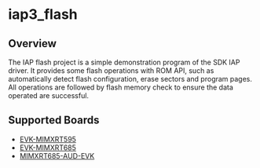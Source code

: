 # iap3_flash

## Overview
The IAP flash project is a simple demonstration program of the SDK IAP driver.
It provides some flash operations with ROM API, such as automatically detect flash
configuration, erase sectors and program pages. All operations are followed by
flash memory check to ensure the data operated are successful.

## Supported Boards
- [EVK-MIMXRT595](../../../_boards/evkmimxrt595/driver_examples/iap/iap_flash/example_board_readme.md)
- [EVK-MIMXRT685](../../../_boards/evkmimxrt685/driver_examples/iap/iap_flash/example_board_readme.md)
- [MIMXRT685-AUD-EVK](../../../_boards/mimxrt685audevk/driver_examples/iap/iap_flash/example_board_readme.md)
